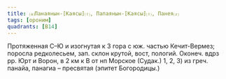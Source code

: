 ```yaml
---
title: ⒜Панаянын-[Каясы]⒯, Папаянын-[Каясы]⒯, Панея⒵
tags: [ороним]
quadrants: [В14]
---
```


Протяженная С–Ю и изогнутая к З гора с юж. частью Кечит-Вермез; поросла
редколесьем, зап. склон крутой, вост, пологий. Оконеч. вдрз рр. Юрт и Ворон, в 2
км к В от нп Морское (Судак.) 1, 2, 3) из греч. панайа, панагиа – пресвятая
(эпитет Богородицы.)
